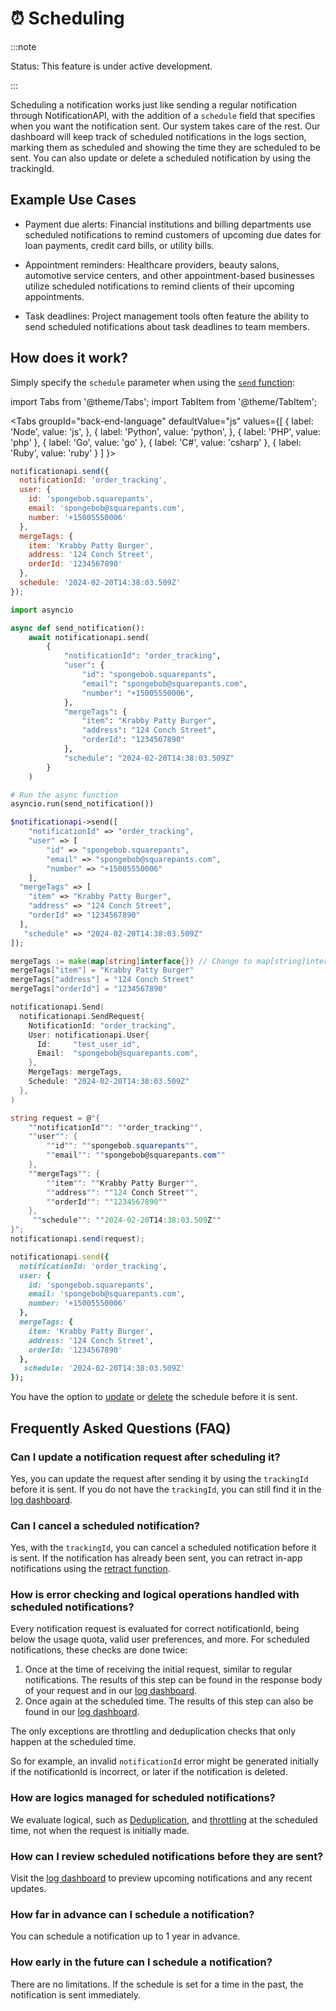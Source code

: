 # ⏰ Scheduling

:::note

Status: This feature is under active development.

:::

Scheduling a notification works just like sending a regular notification through NotificationAPI, with the addition of a `schedule` field that specifies when you want the notification sent. Our system takes care of the rest. Our dashboard will keep track of scheduled notifications in the logs section, marking them as scheduled and showing the time they are scheduled to be sent. You can also update or delete a scheduled notification by using the trackingId.

## Example Use Cases

- Payment due alerts: Financial institutions and billing departments use scheduled notifications to remind customers of upcoming due dates for loan payments, credit card bills, or utility bills.

- Appointment reminders: Healthcare providers, beauty salons, automotive service centers, and other appointment-based businesses utilize scheduled notifications to remind clients of their upcoming appointments.

- Task deadlines: Project management tools often feature the ability to send scheduled notifications about task deadlines to team members.

## How does it work?

Simply specify the `schedule` parameter when using the [`send` function](../reference/server#send):

import Tabs from '@theme/Tabs';
import TabItem from '@theme/TabItem';

<Tabs
groupId="back-end-language"
defaultValue="js"
values={[
{ label: 'Node', value: 'js', },
{ label: 'Python', value: 'python', },
{ label: 'PHP', value: 'php' },
{ label: 'Go', value: 'go' },
{ label: 'C#', value: 'csharp' },
{ label: 'Ruby', value: 'ruby' }
]
}>
<TabItem value="js">

```js
notificationapi.send({
  notificationId: 'order_tracking',
  user: {
    id: 'spongebob.squarepants',
    email: 'spongebob@squarepants.com',
    number: '+15005550006'
  },
  mergeTags: {
    item: 'Krabby Patty Burger',
    address: '124 Conch Street',
    orderId: '1234567890'
  },
  schedule: '2024-02-20T14:38:03.509Z'
});
```

</TabItem>
<TabItem value="python">

```python
import asyncio

async def send_notification():
    await notificationapi.send(
        {
            "notificationId": "order_tracking",
            "user": {
                "id": "spongebob.squarepants",
                "email": "spongebob@squarepants.com",
                "number": "+15005550006",
            },
            "mergeTags": {
                "item": "Krabby Patty Burger",
                "address": "124 Conch Street",
                "orderId": "1234567890"
            },
            "schedule": "2024-02-20T14:38:03.509Z"
        }
    )

# Run the async function
asyncio.run(send_notification())
```

</TabItem>
<TabItem value="php">

```php
$notificationapi->send([
    "notificationId" => "order_tracking",
    "user" => [
        "id" => "spongebob.squarepants",
        "email" => "spongebob@squarepants.com",
        "number" => "+15005550006"
    ],
  "mergeTags" => [
    "item" => "Krabby Patty Burger",
    "address" => "124 Conch Street",
    "orderId" => "1234567890"
  ],
   "schedule" => "2024-02-20T14:38:03.509Z"
]);
```

</TabItem>
<TabItem value="go">

```go
mergeTags := make(map[string]interface{}) // Change to map[string]interface{}
mergeTags["item"] = "Krabby Patty Burger"
mergeTags["address"] = "124 Conch Street"
mergeTags["orderId"] = "1234567890"

notificationapi.Send(
  notificationapi.SendRequest{
    NotificationId: "order_tracking",
    User: notificationapi.User{
      Id:     "test_user_id",
      Email:  "spongebob@squarepants.com",
    },
    MergeTags: mergeTags,
    Schedule: "2024-02-20T14:38:03.509Z"
  },
)
```

</TabItem>
<TabItem value="csharp">

```csharp
string request = @"{
    ""notificationId"": ""order_tracking"",
    ""user"": {
        ""id"": ""spongebob.squarepants"",
        ""email"": ""spongebob@squarepants.com""
    },
    ""mergeTags"": {
        ""item"": ""Krabby Patty Burger"",
        ""address"": ""124 Conch Street"",
        ""orderId"": ""1234567890""
    },
     ""schedule"": ""2024-02-20T14:38:03.509Z""
}";
notificationapi.send(request);
```

</TabItem>
<TabItem value="ruby">

```ruby
notificationapi.send({
  notificationId: 'order_tracking',
  user: {
    id: 'spongebob.squarepants',
    email: 'spongebob@squarepants.com',
    number: '+15005550006'
  },
  mergeTags: {
    item: 'Krabby Patty Burger',
    address: '124 Conch Street',
    orderId: '1234567890'
  },
   schedule: '2024-02-20T14:38:03.509Z'
});
```

</TabItem>
</Tabs>

You have the option to [update](../reference/server.md#updateschedule) or [delete](../reference/server.md#deleteschedule) the schedule before it is sent.

## Frequently Asked Questions (FAQ)

### Can I update a notification request after scheduling it?

Yes, you can update the request after sending it by using the `trackingId` before it is sent. If you do not have the `trackingId`, you can still find it in the [log dashboard](logs.md).

### Can I cancel a scheduled notification?

Yes, with the `trackingId`, you can cancel a scheduled notification before it is sent. If the notification has already been sent, you can retract in-app notifications using the [retract function](../reference/server.md#retract).

### How is error checking and logical operations handled with scheduled notifications?

Every notification request is evaluated for correct notificationId, being below the usage quota, valid user preferences, and more. For scheduled notifications, these checks are done twice:

1. Once at the time of receiving the initial request, similar to regular notifications. The results of this step can be found in the response body of your request and in our [log dashboard](logs.md).
2. Once again at the scheduled time. The results of this step can also be found in our [log dashboard](logs.md).

The only exceptions are throttling and deduplication checks that only happen at the scheduled time.

So for example, an invalid `notificationId` error might be generated initially if the notificationId is incorrect, or later if the notification is deleted.

### How are logics managed for scheduled notifications?

We evaluate logical, such as [Deduplication](deduplication.md), and [throttling](throttling.md) at the scheduled time, not when the request is initially made.

### How can I review scheduled notifications before they are sent?

Visit the [log dashboard](logs.md) to preview upcoming notifications and any recent updates.

### How far in advance can I schedule a notification?

You can schedule a notification up to 1 year in advance.

### How early in the future can I schedule a notification?

There are no limitations. If the schedule is set for a time in the past, the notification is sent immediately.
